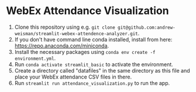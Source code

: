 # WebEx Attendance Visualization

1. Clone this repository using e.g. `git clone git@github.com:andrew-weisman/streamlit-webex-attendence-analyzer.git`.
1. If you don't have command line conda installed, install from here: https://repo.anaconda.com/miniconda.
1. Install the necessary packages using `conda env create -f environment.yml`.
1. Run `conda activate streamlit_basic` to activate the environment.
1. Create a directory called "datafiles" in the same directory as this file and place your WebEx attendance CSV files in there.
1. Run `streamlit run attendance_visualization.py` to run the app.
